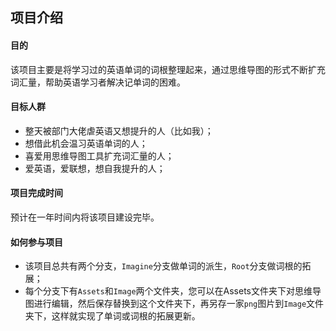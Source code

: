 ﻿## 项目介绍  
#### 目的  
该项目主要是将学习过的英语单词的词根整理起来，通过思维导图的形式不断扩充词汇量，帮助英语学习者解决记单词的困难。  
#### 目标人群  
- 整天被部门大佬虐英语又想提升的人（比如我）；  
- 想借此机会温习英语单词的人；  
- 喜爱用思维导图工具扩充词汇量的人；  
- 爱英语，爱联想，想自我提升的人；  
#### 项目完成时间  
预计在一年时间内将该项目建设完毕。  
#### 如何参与项目  
- 该项目总共有两个分支，`Imagine`分支做单词的派生，`Root`分支做词根的拓展；  
- 每个分支下有`Assets`和`Image`两个文件夹，您可以在Assets文件夹下对思维导图进行编辑，然后保存替换到这个文件夹下，再另存一家`png`图片到`Image`文件夹下，这样就实现了单词或词根的拓展更新。  